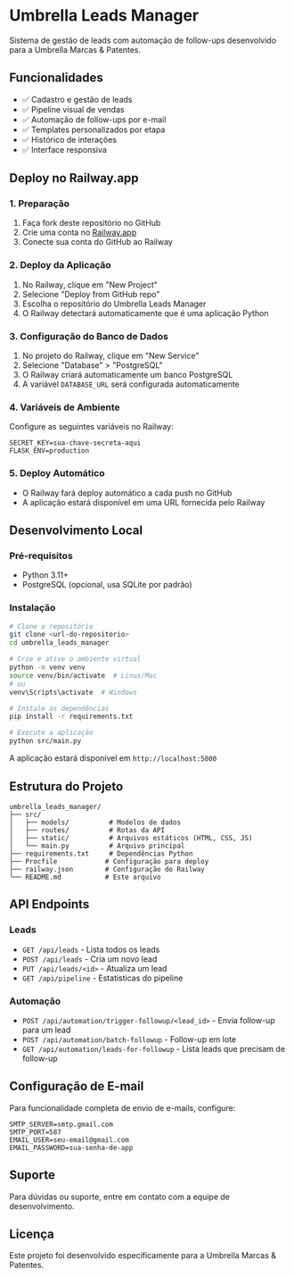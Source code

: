 # Umbrella Leads Manager

Sistema de gestão de leads com automação de follow-ups desenvolvido para a Umbrella Marcas & Patentes.

## Funcionalidades

- ✅ Cadastro e gestão de leads
- ✅ Pipeline visual de vendas
- ✅ Automação de follow-ups por e-mail
- ✅ Templates personalizados por etapa
- ✅ Histórico de interações
- ✅ Interface responsiva

## Deploy no Railway.app

### 1. Preparação
1. Faça fork deste repositório no GitHub
2. Crie uma conta no [Railway.app](https://railway.app)
3. Conecte sua conta do GitHub ao Railway

### 2. Deploy da Aplicação
1. No Railway, clique em "New Project"
2. Selecione "Deploy from GitHub repo"
3. Escolha o repositório do Umbrella Leads Manager
4. O Railway detectará automaticamente que é uma aplicação Python

### 3. Configuração do Banco de Dados
1. No projeto do Railway, clique em "New Service"
2. Selecione "Database" > "PostgreSQL"
3. O Railway criará automaticamente um banco PostgreSQL
4. A variável `DATABASE_URL` será configurada automaticamente

### 4. Variáveis de Ambiente
Configure as seguintes variáveis no Railway:

```
SECRET_KEY=sua-chave-secreta-aqui
FLASK_ENV=production
```

### 5. Deploy Automático
- O Railway fará deploy automático a cada push no GitHub
- A aplicação estará disponível em uma URL fornecida pelo Railway

## Desenvolvimento Local

### Pré-requisitos
- Python 3.11+
- PostgreSQL (opcional, usa SQLite por padrão)

### Instalação
```bash
# Clone o repositório
git clone <url-do-repositorio>
cd umbrella_leads_manager

# Crie e ative o ambiente virtual
python -m venv venv
source venv/bin/activate  # Linux/Mac
# ou
venv\Scripts\activate  # Windows

# Instale as dependências
pip install -r requirements.txt

# Execute a aplicação
python src/main.py
```

A aplicação estará disponível em `http://localhost:5000`

## Estrutura do Projeto

```
umbrella_leads_manager/
├── src/
│   ├── models/          # Modelos de dados
│   ├── routes/          # Rotas da API
│   ├── static/          # Arquivos estáticos (HTML, CSS, JS)
│   └── main.py          # Arquivo principal
├── requirements.txt     # Dependências Python
├── Procfile            # Configuração para deploy
├── railway.json        # Configuração do Railway
└── README.md           # Este arquivo
```

## API Endpoints

### Leads
- `GET /api/leads` - Lista todos os leads
- `POST /api/leads` - Cria um novo lead
- `PUT /api/leads/<id>` - Atualiza um lead
- `GET /api/pipeline` - Estatísticas do pipeline

### Automação
- `POST /api/automation/trigger-followup/<lead_id>` - Envia follow-up para um lead
- `POST /api/automation/batch-followup` - Follow-up em lote
- `GET /api/automation/leads-for-followup` - Lista leads que precisam de follow-up

## Configuração de E-mail

Para funcionalidade completa de envio de e-mails, configure:

```
SMTP_SERVER=smtp.gmail.com
SMTP_PORT=587
EMAIL_USER=seu-email@gmail.com
EMAIL_PASSWORD=sua-senha-de-app
```

## Suporte

Para dúvidas ou suporte, entre em contato com a equipe de desenvolvimento.

## Licença

Este projeto foi desenvolvido especificamente para a Umbrella Marcas & Patentes.

